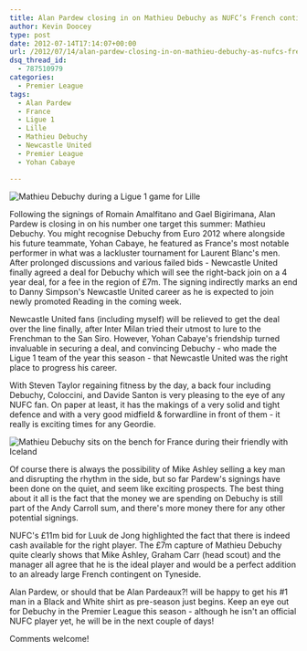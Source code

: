 ```yaml
---
title: Alan Pardew closing in on Mathieu Debuchy as NUFC’s French contingent grows
author: Kevin Doocey
type: post
date: 2012-07-14T17:14:07+00:00
url: /2012/07/14/alan-pardew-closing-in-on-mathieu-debuchy-as-nufcs-french-contingent-grows/
dsq_thread_id:
  - 787510979
categories:
  - Premier League
tags:
  - Alan Pardew
  - France
  - Ligue 1
  - Lille
  - Mathieu Debuchy
  - Newcastle United
  - Premier League
  - Yohan Cabaye

---
```

![Mathieu Debuchy during a Ligue 1 game for Lille](http://www.footballdigest.org/wp-content/uploads/2012/07/debuchy.jpg)

Following the signings of Romain Amalfitano and Gael Bigirimana, Alan Pardew is closing in on his number one target this summer: Mathieu Debuchy. You might recognise Debuchy from Euro 2012 where alongside his future teammate, Yohan Cabaye, he featured as France's most notable performer in what was a lackluster tournament for Laurent Blanc's men.   
After prolonged discussions and various failed bids - Newcastle United finally agreed a deal for Debuchy which will see the right-back join on a 4 year deal, for a fee in the region of £7m. The signing indirectly marks an end to Danny <!--more--> Simpson's Newcastle United career as he is expected to join newly promoted Reading in the coming week.

Newcastle United fans (including myself) will be relieved to get the deal over the line finally, after Inter Milan tried their utmost to lure to the Frenchman to the San Siro. However, Yohan Cabaye's friendship turned invaluable in securing a deal, and convincing Debuchy - who made the Ligue 1 team of the year this season - that Newcastle United was the right place to progress his career.

With Steven Taylor regaining fitness by the day, a back four including Debuchy, Coloccini, and Davide Santon is very pleasing to the eye of any NUFC fan. On paper at least, it has the makings of a very solid and tight defence and with a very good midfield & forwardline in front of them - it really is exciting times for any Geordie.

![Mathieu Debuchy sits on the bench for France during their friendly with Iceland](http://www.footballdigest.org/wp-content/uploads/2012/07/debuchy2.jpg)

Of course there is always the possibility of Mike Ashley selling a key man and disrupting the rhythm in the side, but so far Pardew's signings have been done on the quiet, and seem like exciting prospects. The best thing about it all is the fact that the money we are spending on Debuchy is still part of the Andy Carroll sum, and there's more money there for any other potential signings.

NUFC's £11m bid for Luuk de Jong highlighted the fact that there is indeed cash available for the right player. The £7m capture of Mathieu Debuchy quite clearly shows that Mike Ashley, Graham Carr (head scout) and the manager all agree that he is the ideal player and would be a perfect addition to an already large French contingent on Tyneside.

Alan Pardew, or should that be Alan Pardeaux?! will be happy to get his #1 man in a Black and White shirt as pre-season just begins. Keep an eye out for Debuchy in the Premier League this season - although he isn't an official NUFC player yet, he will be in the next couple of days!

Comments welcome!
